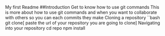 My first Readme
##Introduction
Get to know how to use git commands
This is more about how to use git commands and when you want to collaborate with others so you can each commits they make
Cloning a repository
``bash
git clone[ paste the url of your repository you are going to clone]
Navigating into your repository
cd repo
npm install
